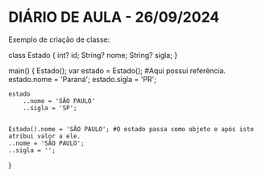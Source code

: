 <h1>DIÁRIO DE AULA - 26/09/2024</h1>

Exemplo de criação de classe:

class Estado {
    int? id;
    String? nome;
    String? sigla;
}

main() {
    Estado();
    var estado = Estado(); #Aqui possui referência.
    estado.nome = 'Paraná';
    estado.sigla = 'PR';

    estado
        ..nome = 'SÃO PAULO'
        ..sigla = 'SP';


    Estado().nome = 'SÃO PAULO'; #O estado passa como objeto e após isto atribui valor a ele.
    ..nome = 'SÃO PAULO';
    ..sigla = '';
}